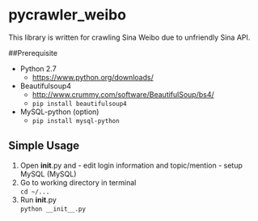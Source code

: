 # pycrawler_weibo
This library is written for crawling Sina Weibo due to unfriendly Sina API.

##Prerequisite
  - Python 2.7
    - https://www.python.org/downloads/
  - Beautifulsoup4
    - http://www.crummy.com/software/BeautifulSoup/bs4/
    - `pip install beautifulsoup4`
  - MySQL-python (option)
    - `pip install mysql-python`

## Simple Usage
  1. Open __init__.py and
    - edit login information and topic/mention
    - setup MySQL (MySQL)
  2. Go to working directory in terminal  
    `cd ~/...`
  3. Run __init__.py  
    `python __init__.py`
